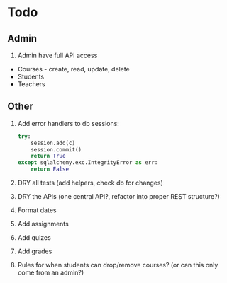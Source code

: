 # Todo

## Admin

1. Admin have full API access
  - Courses - create, read, update, delete
  - Students
  - Teachers

## Other

1. Add error handlers to db sessions:

    ```python
    try:
        session.add(c)
        session.commit()
        return True
    except sqlalchemy.exc.IntegrityError as err:
        return False
    ```

1. DRY all tests (add helpers, check db for changes)
1. DRY the APIs (one central API?, refactor into proper REST structure?)
1. Format dates
1. Add assignments
1. Add quizes
1. Add grades
1. Rules for when students can drop/remove courses? (or can this only come from an admin?)
